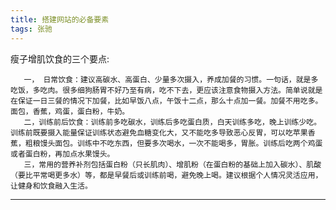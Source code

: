 ```yaml
---
title: 搭建网站的必备要素
tags: 张驰
---
```

瘦子增肌饮食的三个要点:

       一， 日常饮食：建议高碳水、高蛋白、少量多次摄入，养成加餐的习惯。一句话，就是多吃饭，多吃肉。很多细狗肠胃不好乃至有病，吃不下去，更应该注意食物摄入方法。简单说就是在保证一日三餐的情况下加餐，比如早饭八点，午饭十二点，那么十点加一餐。加餐不用吃多。面包，香蕉，鸡蛋，蛋白粉，牛奶。
       二，训练前后饮食：训练前多吃碳水，训练后多吃蛋白质，白天训练多吃，晚上训练少吃。训练前既要摄入能量保证训练状态避免血糖变化大，又不能吃多导致恶心反胃，可以吃苹果香蕉，粗粮馒头面包。训练中不吃东西，但要多次喝水，一次不能喝多，胃胀。训练后吃两个鸡蛋或者蛋白粉，再加点水果馒头。
       三，常用的营养补剂包括蛋白粉（只长肌肉）、增肌粉（在蛋白粉的基础上加入碳水）、肌酸（要比平常喝更多水）等，都是早餐后或训练前喝，避免晚上喝。建议根据个人情况灵活应用，让健身和饮食融入生活。
       
---
